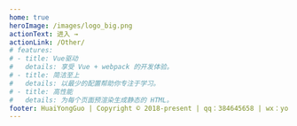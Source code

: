 ```yaml
---
home: true
heroImage: /images/logo_big.png
actionText: 进入 →
actionLink: /Other/
# features:
# - title: Vue驱动
#   details: 享受 Vue + webpack 的开发体验。
# - title: 简洁至上
#   details: 以最少的配置帮助你专注于学习。
# - title: 高性能
#   details: 为每个页面预渲染生成静态的 HTML。
footer: HuaiYongGuo | Copyright © 2018-present | qq：384645658 | wx：youkonw123556
---
```

<!-- 
:tada: :100:

::: tip 提示
this is a tip
:::

::: warning 注意
this is a tip
:::

::: danger 警告
this is a tip
::: -->
